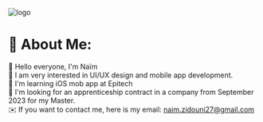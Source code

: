 ![logo](https://github.com/NaimZdn/NaimZdn/blob/main/Bannière.jpg)

# 💫 About Me:
👋 Hello everyone, I'm Naïm<br>👀 I am very interested in UI/UX design and mobile app development. <br>🍏 I'm learning iOS mob app at Epitech <br>🤝 I'm looking for an apprenticeship contract in a company from September 2023 for my Master.<br> ✉️ If you want to contact me, here is my email: naim.zidouni27@gmail.com

